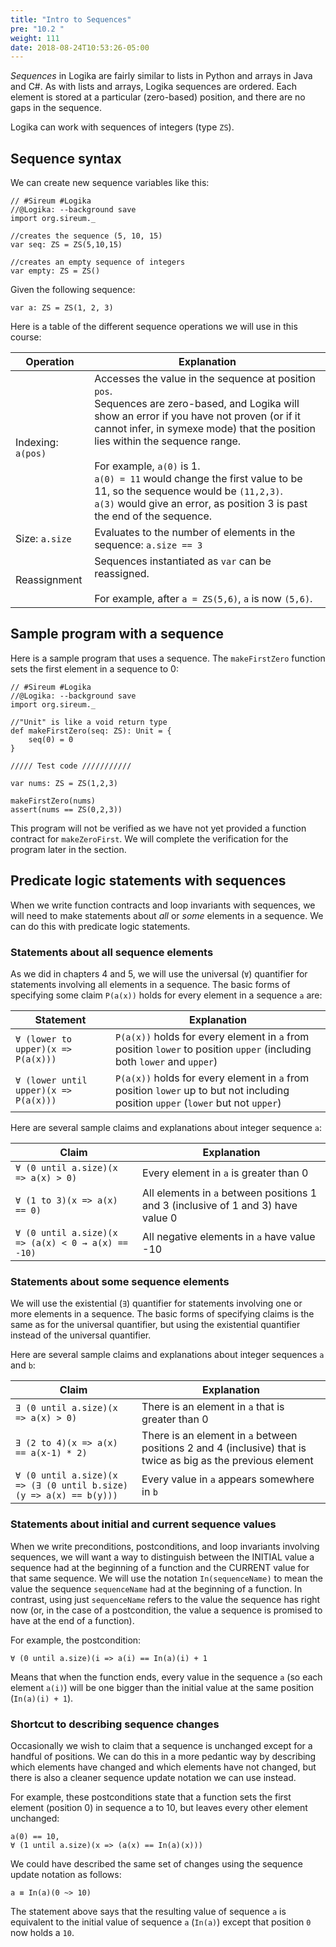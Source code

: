 ```yaml
---
title: "Intro to Sequences"
pre: "10.2 "
weight: 111
date: 2018-08-24T10:53:26-05:00
---
```


*Sequences* in Logika are fairly similar to lists in Python and arrays in Java and C#. As with lists and arrays, Logika sequences are ordered. Each element is stored at a particular (zero-based) position, and there are no gaps in the sequence.

Logika can work with sequences of integers (type `ZS`).

## Sequence syntax

We can create new sequence variables like this:

```text
// #Sireum #Logika
//@Logika: --background save
import org.sireum._

//creates the sequence (5, 10, 15)
var seq: ZS = ZS(5,10,15)

//creates an empty sequence of integers
var empty: ZS = ZS()
```

Given the following sequence:

```text
var a: ZS = ZS(1, 2, 3)
```

Here is a table of the different sequence operations we will use in this course:

| Operation | Explanation | 
| --- | --- | 
| Indexing: `a(pos)` | Accesses the value in the sequence at position `pos`. <br> Sequences are zero-based, and Logika will show an error if you have not proven (or if it cannot infer, in symexe mode) that the position lies within the sequence range. <br><br> For example, `a(0)` is 1. <br> `a(0) = 11` would change the first value to be 11, so the sequence would be `(11,2,3)`. <br> `a(3)` would give an error, as position 3 is past the end of the sequence. |
|  Size: `a.size` | Evaluates to the number of elements in the sequence: `a.size == 3`| 
| Reassignment | Sequences instantiated as `var` can be reassigned. <br><br> For example, after `a = ZS(5,6)`, `a` is now `(5,6)`. |

## Sample program with a sequence

Here is a sample program that uses a sequence. The `makeFirstZero` function sets the first element in a sequence to 0:

```text
// #Sireum #Logika
//@Logika: --background save
import org.sireum._

//"Unit" is like a void return type
def makeFirstZero(seq: ZS): Unit = {
    seq(0) = 0
}

///// Test code ///////////

var nums: ZS = ZS(1,2,3)

makeFirstZero(nums)
assert(nums == ZS(0,2,3))
```

This program will not be verified as we have not yet provided a function contract for `makeZeroFirst`. We will complete the verification for the program later in the section.

## Predicate logic statements with sequences

When we write function contracts and loop invariants with sequences, we will need to make statements about *all* or *some* elements in a sequence. We can do this with predicate logic statements.

### Statements about all sequence elements

As we did in chapters 4 and 5, we will use the universal (`∀`) quantifier for statements involving all elements in a sequence. The basic forms of specifying some claim `P(a(x))` holds for every element in a sequence `a` are:

| Statement | Explanation | 
| --- | --- | 
| `∀ (lower to upper)(x => P(a(x)))` | `P(a(x))` holds for every element in `a` from position `lower` to position `upper` (including both `lower` and `upper`) |
| `∀ (lower until upper)(x => P(a(x)))` | `P(a(x))` holds for every element in `a` from position `lower` up to but not including position `upper` (`lower` but not `upper`) |

Here are several sample claims and explanations about integer sequence `a`:

| Claim | Explanation | 
| --- | --- | 
| `∀ (0 until a.size)(x => a(x) > 0)` | Every element in `a` is greater than 0 |
| `∀ (1 to 3)(x => a(x) == 0)` | All elements in `a` between positions 1 and 3 (inclusive of 1 and 3) have value 0 |
| `∀ (0 until a.size)(x => (a(x) < 0 → a(x) == -10)` | All negative elements in `a` have value -10 |

### Statements about some sequence elements

We will use the existential (`∃`) quantifier for statements involving one or more elements in a sequence. The basic forms of specifying claims is the same as for the universal quantifier, but using the existential quantifier instead of the universal quantifier.

Here are several sample claims and explanations about integer sequences `a` and `b`:

| Claim | Explanation | 
| --- | --- | 
| `∃ (0 until a.size)(x => a(x) > 0)` | There is an element in `a` that is greater than 0 |
| `∃ (2 to 4)(x => a(x) == a(x-1) * 2)` | There is an element in `a` between positions 2 and 4 (inclusive) that is twice as big as the previous element |
| `∀ (0 until a.size)(x => (∃ (0 until b.size) (y => a(x) == b(y)))` | Every value in `a` appears somewhere in `b` |

### Statements about initial and current sequence values

When we write preconditions, postconditions, and loop invariants involving sequences, we will want a way to distinguish between the INITIAL value a sequence had at the beginning of a function and the CURRENT value for that same sequence. We will use the notation `In(sequenceName)` to mean the value the sequence `sequenceName` had at the beginning of a function. In contrast, using just `sequenceName` refers to the value the sequence has right now (or, in the case of a postcondition, the value a sequence is promised to have at the end of a function).

For example, the postcondition:

```text
∀ (0 until a.size)(i => a(i) == In(a)(i) + 1
```

Means that when the function ends, every value in the sequence `a` (so each element `a(i)`) will be one bigger than the initial value at the same position (`In(a)(i) + 1`).

### Shortcut to describing sequence changes

Occasionally we wish to claim that a sequence is unchanged except for a handful of positions. We can do this in a more pedantic way by describing which elements have changed and which elements have not changed, but there is also a cleaner sequence update notation we can use instead.

For example, these postconditions state that a function sets the first element (position 0) in sequence a to 10, but leaves every other element unchanged:

```text
a(0) == 10,
∀ (1 until a.size)(x => (a(x) == In(a)(x)))
```

We could have described the same set of changes using the sequence update notation as follows:

```text
a ≡ In(a)(0 ~> 10)
```

The statement above says that the resulting value of sequence `a` is equivalent to the initial value of sequence `a` (`In(a)`) except that position `0` now holds a `10`.